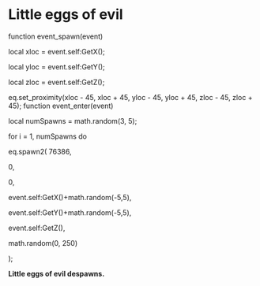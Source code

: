 # Little eggs of evil





function event_spawn(event)

local xloc = event.self:GetX();

local yloc = event.self:GetY();

local zloc = event.self:GetZ();

eq.set_proximity(xloc - 45, xloc + 45, yloc - 45, yloc + 45, zloc - 45, zloc + 45);
function event_enter(event)

local numSpawns = math.random(3, 5);



for i = 1, numSpawns do


eq.spawn2(
76386,







0,





0,





event.self:GetX()+math.random(-5,5),





event.self:GetY()+math.random(-5,5),





event.self:GetZ(),





math.random(0, 250)


);

**Little eggs of evil despawns.**